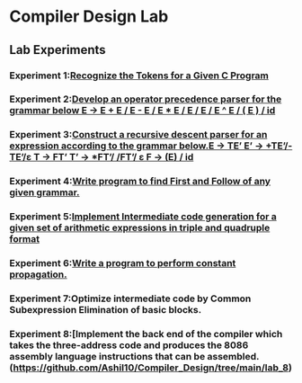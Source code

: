 # Compiler Design Lab

## Lab Experiments

### Experiment 1:[Recognize the Tokens for a Given C Program](https://github.com/Ashil10/Compiler_Design/tree/main/lab_1)

### Experiment 2:[Develop an operator precedence parser for the grammar below E → E + E / E - E / E * E / E / E / E ^ E / ( E ) / id](https://github.com/Ashil10/Compiler_Design/tree/main/lab_2)

### Experiment 3:[Construct a recursive descent parser for an expression according to the grammar below.E → TE’ E’ → +TE’/- TE’/ε T → FT’ T’ → *FT’/ /FT’/ ε F → (E) / id](https://github.com/Ashil10/Compiler_Design/tree/main/lab_3)

### Experiment 4:[Write program to find First and Follow of any given grammar.](https://github.com/Ashil10/Compiler_Design/tree/main/lab_4)

### Experiment 5:[Implement Intermediate code generation for a given set of arithmetic expressions in triple and quadruple format](https://github.com/Ashil10/Compiler_Design/tree/main/lab_5)

### Experiment 6:[Write a program to perform constant propagation.](https://github.com/Ashil10/Compiler_Design/tree/main/lab_6)

### Experiment 7:Optimize intermediate code by Common Subexpression Elimination of basic blocks.

### Experiment 8:[Implement the back end of the compiler which takes the three-address code and produces the 8086 assembly language instructions that can be assembled.(https://github.com/Ashil10/Compiler_Design/tree/main/lab_8)


